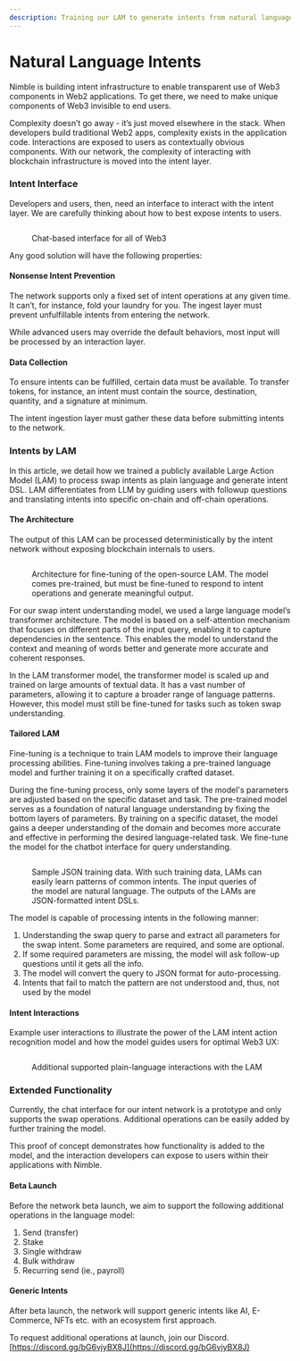 ```yaml
---
description: Training our LAM to generate intents from natural language
---
```


# Natural Language Intents

Nimble is building intent infrastructure to enable transparent use of Web3 components in Web2 applications. To get there, we need to make unique components of Web3 invisible to end users.

Complexity doesn’t go away - it’s just moved elsewhere in the stack. When developers build traditional Web2 apps, complexity exists in the application code. Interactions are exposed to users as contextually obvious components. With our network, the complexity of interacting with blockchain infrastructure is moved into the intent layer.

### Intent Interface

Developers and users, then, need an interface to interact with the intent layer. We are carefully thinking about how to best expose intents to users.

<figure><img src="https://lh7-us.googleusercontent.com/9Gs5XRSaleyV6Q4X2mQhQDfiDXNjRLq4abJJq1fy2L_7rLG4aFSBr1VYtTxcLw0OUkef73HxwNAfUjkuzBP0vcKAcK55jTQ0LgUSlKuhBaUXDYeLYDhynCCXOZQBc-mJwY2x3IjGoGiKqmf970Qn6Lc" alt=""><figcaption><p>Chat-based interface for all of Web3</p></figcaption></figure>

Any good solution will have the following properties:

#### Nonsense Intent Prevention

The network supports only a fixed set of intent operations at any given time. It can’t, for instance, fold your laundry for you. The ingest layer must prevent unfulfillable intents from entering the network.

While advanced users may override the default behaviors, most input will be processed by an interaction layer.

#### **Data Collection**

To ensure intents can be fulfilled, certain data must be available. To transfer tokens, for instance, an intent must contain the source, destination, quantity, and a signature at minimum.

The intent ingestion layer must gather these data before submitting intents to the network.

### Intents by LAM

In this article, we detail how we trained a publicly available Large Action Model (LAM) to process swap intents as plain language and generate intent DSL. LAM differentiates from LLM by guiding users with followup questions and translating intents into specific on-chain and off-chain operations.

#### The Architecture

The output of this LAM can be processed deterministically by the intent network without exposing blockchain internals to users.

<figure><img src="https://lh7-us.googleusercontent.com/jlo8O2w4NvvEw2H7jnf0-4eURryncE01eGsCI9jY9GWYGN5mpQMTU7ugpPj1vqFAJX6ZVmMZ9IyuXccv83Ka4h5o3kbLI4ZP9V2qsQhBm2fMgX7gbEfSM0JgOtT6oQYmzBzOx7VaeatIF3yElj8TaQs" alt=""><figcaption><p>Architecture for fine-tuning of the open-source LAM. The model comes pre-trained, but must be fine-tuned to respond to intent operations and generate meaningful output.</p></figcaption></figure>

For our swap intent understanding model, we used a large language model’s transformer architecture. The model is based on a self-attention mechanism that focuses on different parts of the input query, enabling it to capture dependencies in the sentence. This enables the model to understand the context and meaning of words better and generate more accurate and coherent responses.

In the LAM transformer model, the transformer model is scaled up and trained on large amounts of textual data. It has a vast number of parameters, allowing it to capture a broader range of language patterns. However, this model must still be fine-tuned for tasks such as token swap understanding.

#### Tailored LAM

Fine-tuning is a technique to train LAM models to improve their language processing abilities. Fine-tuning involves taking a pre-trained language model and further training it on a specifically crafted dataset.

During the fine-tuning process, only some layers of the model's parameters are adjusted based on the specific dataset and task. The pre-trained model serves as a foundation of natural language understanding by fixing the bottom layers of parameters. By training on a specific dataset, the model gains a deeper understanding of the domain and becomes more accurate and effective in performing the desired language-related task. We fine-tune the model for the chatbot interface for query understanding.

<figure><img src="https://lh7-us.googleusercontent.com/-U7Ik-rBJeHUcT7Iw0mJzmrTkBgkiCJJRfzH0YJ_62i1r87FQNrHoklwuCgHMQ4i9bFkFKSW9EbxUOD4p3vEHY0-oVvssAk8Wx8ZzMxUALdjGoShK9V_Ck6B3H3P-qsn1wfCQ8BcMBAJJXYagBmBZ8s" alt=""><figcaption><p>Sample JSON training data. With such training data, LAMs can easily learn patterns of common intents. The input queries of the model are natural language. The outputs of the LAMs are JSON-formatted intent DSLs.</p></figcaption></figure>

The model is capable of processing intents in the following manner:

1. Understanding the swap query to parse and extract all parameters for the swap intent. Some parameters are required, and some are optional.
2. If some required parameters are missing, the model will ask follow-up questions until it gets all the info.
3. The model will convert the query to JSON format for auto-processing.
4. Intents that fail to match the pattern are not understood and, thus, not used by the model

#### Intent Interactions

Example user interactions to illustrate the power of the LAM intent action recognition model and how the model guides users for optimal Web3 UX:

<figure><img src="https://lh7-us.googleusercontent.com/Qkm3Hv45uQag08t_OmEKDRAVnBFDSpTX_WXs4lIoxpMECIHLY-E__-BVKG9vRRneNtpvuFcV-44uxunvYqhuoiCKFMAa1BokR_Ag2hDESB_Dd7g55ZhhZ9i3UrOxu7T0Bs0kjDuvKgq01L4nX-qDqlc" alt=""><figcaption><p>Additional supported plain-language interactions with the LAM</p></figcaption></figure>

### Extended Functionality

Currently, the chat interface for our intent network is a prototype and only supports the swap operations. Additional operations can be easily added by further training the model.

This proof of concept demonstrates how functionality is added to the model, and the interaction developers can expose to users within their applications with Nimble.

#### Beta Launch

Before the network beta launch, we aim to support the following additional operations in the language model:

1. Send (transfer)
2. Stake
3. Single withdraw
4. Bulk withdraw
5. Recurring send (ie., payroll)

#### Generic Intents

After beta launch, the network will support generic intents like AI, E-Commerce, NFTs etc. with an ecosystem first approach.

To request additional operations at launch, join our Discord. [https://discord.gg/bG6vjyBX8J](https://discord.gg/bG6vjyBX8J)
